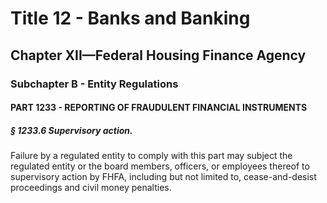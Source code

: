 
# Title 12 - Banks and Banking
## Chapter XII—Federal Housing Finance Agency
### Subchapter B - Entity Regulations
#### PART 1233 - REPORTING OF FRAUDULENT FINANCIAL INSTRUMENTS
##### § 1233.6 Supervisory action.

Failure by a regulated entity to comply with this part may subject the regulated entity or the board members, officers, or employees thereof to supervisory action by FHFA, including but not limited to, cease-and-desist proceedings and civil money penalties.
